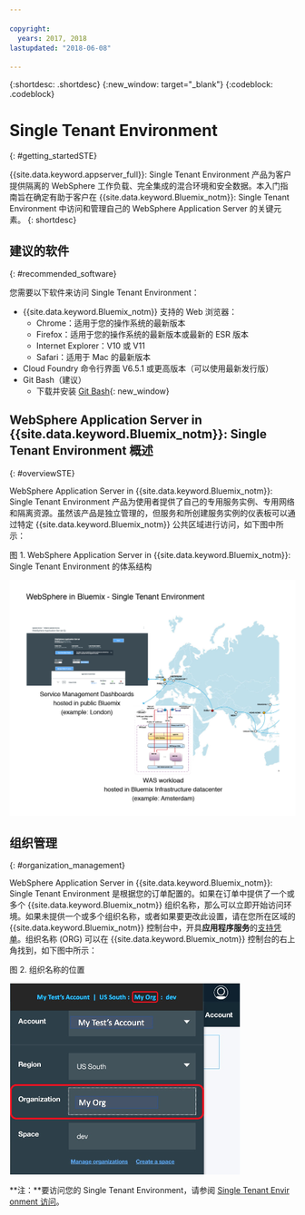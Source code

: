 ```yaml
---

copyright:
  years: 2017, 2018
lastupdated: "2018-06-08"

---
```


{:shortdesc: .shortdesc}
{:new_window: target="_blank"}
{:codeblock: .codeblock}

# Single Tenant Environment
{: #getting_startedSTE}

{{site.data.keyword.appserver_full}}: Single Tenant Environment 产品为客户提供隔离的 WebSphere 工作负载、完全集成的混合环境和安全数据。本入门指南旨在确定有助于客户在 {{site.data.keyword.Bluemix_notm}}: Single Tenant Environment 中访问和管理自己的 WebSphere Application Server 的关键元素。
{: shortdesc}


## 建议的软件
{: #recommended_software}

您需要以下软件来访问 Single Tenant Environment：
* {{site.data.keyword.Bluemix_notm}} 支持的 Web 浏览器：
    * Chrome：适用于您的操作系统的最新版本
    * Firefox：适用于您的操作系统的最新版本或最新的 ESR 版本
    * Internet Explorer：V10 或 V11
    * Safari：适用于 Mac 的最新版本
* Cloud Foundry 命令行界面 V6.5.1 或更高版本（可以使用最新发行版）
* Git Bash（建议）
    * 下载并安装 [Git Bash](https://git-scm.com/downloads){: new_window}


## WebSphere Application Server in {{site.data.keyword.Bluemix_notm}}: Single Tenant Environment 概述
{: #overviewSTE}

WebSphere Application Server in {{site.data.keyword.Bluemix_notm}}: Single Tenant Environment 产品为使用者提供了自己的专用服务实例、专用网络和隔离资源。虽然该产品是独立管理的，但服务和所创建服务实例的仪表板可以通过特定 {{site.data.keyword.Bluemix_notm}} 公共区域进行访问，如下图中所示：

图 1. WebSphere Application Server in {{site.data.keyword.Bluemix_notm}}: Single Tenant Environment 的体系结构

![图 1. Single Tenant Environment 的体系结构](images/WASaaS.png)


## 组织管理
{: #organization_management}

WebSphere Application Server in {{site.data.keyword.Bluemix_notm}}: Single Tenant Environment 是根据您的订单配置的。如果在订单中提供了一个或多个 {{site.data.keyword.Bluemix_notm}} 组织名称，那么可以立即开始访问环境。如果未提供一个或多个组织名称，或者如果要更改此设置，请在您所在区域的 {{site.data.keyword.Bluemix_notm}} 控制台中，开具**应用程序服务**的[支持凭单](reportingIssues.html#reporting_issues)。组织名称 (ORG) 可以在 {{site.data.keyword.Bluemix_notm}} 控制台的右上角找到，如下图中所示：

图 2. 组织名称的位置

![图 2. 组织名称的位置](images/myORG.png)


**注：**要访问您的 Single Tenant Environment，请参阅 [Single Tenant Envir onment 访问](singleTenantAccess.html#singleTenantEnvironment)。
